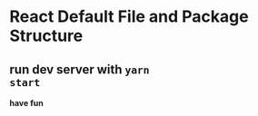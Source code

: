 # React Default File and Package Structure

## run dev server with <code>yarn start</code>

**have fun**
